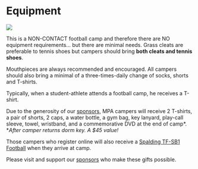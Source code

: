 Equipment
=========

<img src="/images/equipment.jpg" class="img-responsive img-thumbnail">

This is a NON-CONTACT football camp and therefore there are NO equipment
requirements… but there are minimal needs. Grass cleats are preferable
to tennis shoes but campers should bring **both cleats and tennis
shoes**.

Mouthpieces are always recommended and encouraged. All campers should
also bring a minimal of a three-times-daily change of socks, shorts and
T-shirts.

Typically, when a student-athlete attends a football camp, he receives a
T-shirt.

Due to the generosity of our [sponsors](/page/sponsors), MPA campers will
receive 2 T-shirts, a pair of shorts, 2 caps, a water bottle, a gym bag,
key lanyard, play-call sleeve, towel, wristband, and a commemorative DVD
at the end of camp\*.  
\**After camper returns dorm key. A $45 value!*

Those campers who register online will also receive a [Spalding TF-SB1
Football](http://spalding.com/football/index.php) when they arrive at
camp.

Please visit and support our [sponsors](/page/sponsors) who make these gifts
possible.
